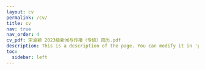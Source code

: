 ```yaml
---
layout: cv
permalink: /cv/
title: cv
nav: true
nav_order: 4
cv_pdf: 宋渝颖 2023级新闻与传播（专硕）简历.pdf
description: This is a description of the page. You can modify it in 'pages/_cv.md'. You can also change or remove the top pdf download button.
toc:
  sidebar: left
---
```

